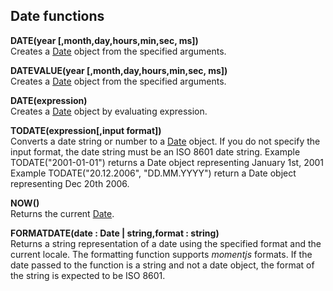 ## Date functions

**DATE(year [,month,day,hours,min,sec, ms])**  
Creates a [Date](https://developer.mozilla.org/en-US/docs/Web/JavaScript/Reference/Global_Objects/Date) object from the specified arguments.  

**DATEVALUE(year [,month,day,hours,min,sec, ms])**  
Creates a [Date](https://developer.mozilla.org/en-US/docs/Web/JavaScript/Reference/Global_Objects/Date) object from the specified arguments.  

**DATE(expression)**  
Creates a [Date](https://developer.mozilla.org/en-US/docs/Web/JavaScript/Reference/Global_Objects/Date) object by evaluating expression.  

**TODATE(expression[,input format])**  
Converts a date string or number to a [Date](https://developer.mozilla.org/en-US/docs/Web/JavaScript/Reference/Global_Objects/Date) object. If you do not specify the input format, the date string must be an ISO 8601 date string.  Example  TODATE("2001-01-01") returns a Date object representing January 1st, 2001  Example  TODATE("20.12.2006", "DD.MM.YYYY") return a Date object representing Dec 20th 2006.  

**NOW()**  
Returns the current [Date](https://developer.mozilla.org/en-US/docs/Web/JavaScript/Reference/Global_Objects/Date).  

**FORMATDATE(date : Date \| string,format : string)**  
Returns a string representation of a date using the specified format and the current locale.  The formatting function supports *momentjs* formats.   If the date passed to the function is a string and not a date object, the format of the string is expected to be ISO 8601.  